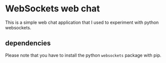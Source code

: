 #  WebSockets web chat

This is a simple web chat application that I used to experiment with
python websockets.

## dependencies

Please note that you have to install the python `websockets` package with pip.
